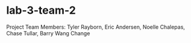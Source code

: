 # lab-3-team-2
Project Team Members: Tyler Rayborn, Eric Andersen, Noelle Chalepas, Chase Tullar, Barry Wang
Change
